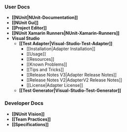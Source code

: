 ### User Docs

* **[[NUnit|NUnit-Documentation]]**
* **[[NUnit Gui]]**
* **[[Project Editor]]**
* **[[NUnit Xamarin Runners|NUnit-Xamarin-Runners]]**
* **Visual Studio**
  * **[[Test Adapter|Visual-Studio-Test-Adapter]]**
    * [[Installation|Adapter Installation]]
    * [[Usage]]
    * [[Resources]]
    * [[Known Problems]]
    * [[Tips and Tricks]]
    * [[Release Notes V3|Adapter Release Notes]]
    * [[Release Notes V2|AdapterV2 Release Notes]]
    * [[License|Adapter License]]
  * **[[Test Generator|Visual-Studio-Test-Generator]]**

### Developer Docs

* **[[NUnit Vision]]**
* **[[Team Practices]]**
* **[[Specifications]]**
